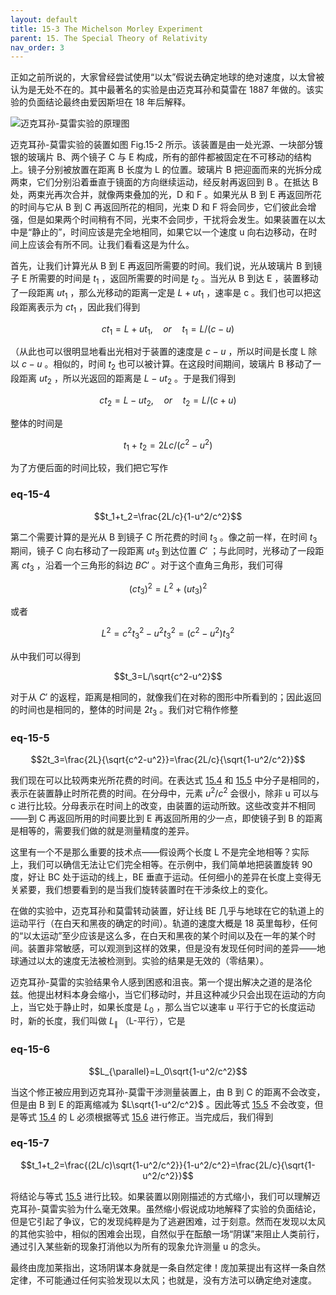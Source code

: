 ```yaml
---
layout: default
title: 15-3 The Michelson Morley Experiment
parent: 15. The Special Theory of Relativity
nav_order: 3
---
```

正如之前所说的，大家曾经尝试使用“以太”假说去确定地球的绝对速度，以太曾被认为是无处不在的。其中最著名的实验是由迈克耳孙和莫雷在 1887 年做的。该实验的负面结论最终由爱因斯坦在 18 年后解释。

![迈克耳孙-莫雷实验的原理图]({{"/assets/volume-1/fig-15-2.png"|relative_url}})

迈克耳孙-莫雷实验的装置如图 Fig.15-2 所示。该装置是由一处光源、一块部分镀银的玻璃片 B、两个镜子 C 与 E 构成，所有的部件都被固定在不可移动的结构上。镜子分别被放置在距离 B 长度为 L 的位置。玻璃片 B 把迎面而来的光拆分成两束，它们分别沿着垂直于镜面的方向继续运动，经反射再返回到 B 。在抵达 B 处，两束光再次合并，就像两束叠加的光，D 和 F 。如果光从 B 到 E 再返回所花的时间与它从 B 到 C 再返回所花的相同，光束 D 和 F 将会同步，它们彼此会增强，但是如果两个时间稍有不同，光束不会同步，干扰将会发生。如果装置在以太中是“静止的”，时间应该是完全地相同，如果它以一个速度 u 向右边移动，在时间上应该会有所不同。让我们看看这是为什么。

首先，让我们计算光从 B 到 E 再返回所需要的时间。我们说，光从玻璃片 B 到镜子 E 所需要的时间是 $t_1$ ，返回所需要的时间是 $t_2$ 。当光从 B 到达 E ，装置移动了一段距离 $ut_1$ ，那么光移动的距离一定是 $L+ut_1$ ，速率是 c 。我们也可以把这段距离表示为 $ct_1$ ，因此我们得到

$$ct_1=L+ut_1, \quad or \quad t_1=L/(c-u)$$

（从此也可以很明显地看出光相对于装置的速度是 $c-u$ ，所以时间是长度 L 除以 $c-u$ 。相似的，时间 $t_2$ 也可以被计算。在这段时间期间，玻璃片 B 移动了一段距离 $ut_2$ ，所以光返回的距离是 $L-ut_2$ 。于是我们得到

$$ct_2=L-ut_2, \quad or \quad t_2=L/(c+u)$$

整体的时间是

$$t_1+t_2=2Lc/(c^2-u^2)$$

为了方便后面的时间比较，我们把它写作

### eq-15-4

$$t_1+t_2=\frac{2L/c}{1-u^2/c^2}$$

第二个需要计算的是光从 B 到镜子 C 所花费的时间 $t_3$ 。像之前一样，在时间 $t_3$ 期间，镜子 C 向右移动了一段距离 $ut_3$ 到达位置 $C'$ ；与此同时，光移动了一段距离 $ct_3$ ，沿着一个三角形的斜边 $BC'$ 。对于这个直角三角形，我们可得

$$(ct_3)^2=L^2+(ut_3)^2$$

或者

$$L^2=c^2t_3^2-u^2t_3^2=(c^2-u^2)t_3^2$$

从中我们可以得到

$$t_3=L/\sqrt{c^2-u^2}$$

对于从 $C'$ 的返程，距离是相同的，就像我们在对称的图形中所看到的；因此返回的时间也是相同的，整体的时间是 $2t_3$ 。我们对它稍作修整

### eq-15-5

$$2t_3=\frac{2L}{\sqrt{c^2-u^2}}=\frac{2L/c}{\sqrt{1-u^2/c^2}}$$

我们现在可以比较两束光所花费的时间。在表达式 [15.4]({{"/volume-1/15-the-special-theory-of-relativity/15-3-the-michelson-morley-experiment.html#eq-15-4"|relative_url}}) 和 [15.5]({{"/volume-1/15-the-special-theory-of-relativity/15-3-the-michelson-morley-experiment.html#eq-15-5"|relative_url}}) 中分子是相同的，表示在装置静止时所花费的时间。在分母中，元素 $u^2/c^2$ 会很小，除非 u 可以与 c 进行比较。分母表示在时间上的改变，由装置的运动所致。这些改变并不相同——到 C 再返回所用的时间要比到 E 再返回所用的少一点，即使镜子到 B 的距离是相等的，需要我们做的就是测量精度的差异。

这里有一个不是那么重要的技术点——假设两个长度 L 不是完全地相等？实际上，我们可以确信无法让它们完全相等。在示例中，我们简单地把装置旋转 90 度，好让 BC 处于运动的线上，BE 垂直于运动。任何细小的差异在长度上变得无关紧要，我们想要看到的是当我们旋转装置时在干涉条纹上的变化。

在做的实验中，迈克耳孙和莫雷转动装置，好让线 BE 几乎与地球在它的轨道上的运动平行（在白天和黑夜的确定的时间）。轨道的速度大概是 18 英里每秒，任何的“以太运动”至少应该是这么多，在白天和黑夜的某个时间以及在一年的某个时间。装置非常敏感，可以观测到这样的效果，但是没有发现任何时间的差异——地球通过以太的速度无法被检测到。实验的结果是无效的（零结果）。

迈克耳孙-莫雷的实验结果令人感到困惑和沮丧。第一个提出解决之道的是洛伦兹。他提出材料本身会缩小，当它们移动时，并且这种减少只会出现在运动的方向上，当它处于静止时，如果长度是 $L_0$ ，那么当它以速率 u 平行于它的长度运动时，新的长度，我们叫做 $L_{\parallel}$ （L-平行），它是

### eq-15-6

$$L_{\parallel}=L_0\sqrt{1-u^2/c^2}$$

当这个修正被应用到迈克耳孙-莫雷干涉测量装置上，由 B 到 C 的距离不会改变，但是由 B 到 E 的距离缩减为 $L\sqrt{1-u^2/c^2}$ 。因此等式 [15.5]({{"/volume-1/15-the-special-theory-of-relativity/15-3-the-michelson-morley-experiment.html#eq-15-5"|relative_url}}) 不会改变，但是等式 [15.4]({{"/volume-1/15-the-special-theory-of-relativity/15-3-the-michelson-morley-experiment.html#eq-15-4"|relative_url}}) 的 L 必须根据等式 [15.6]({{"/volume-1/15-the-special-theory-of-relativity/15-3-the-michelson-morley-experiment.html#ea-15-6"|relative_url}}) 进行修正。当完成后，我们得到

### eq-15-7

$$t_1+t_2=\frac{(2L/c)\sqrt{1-u^2/c^2}}{1-u^2/c^2}=\frac{2L/c}{\sqrt{1-u^2/c^2}}$$

将结论与等式 [15.5]({{"/volume-1/15-the-special-theory-of-relativity/15-3-the-michelson-morley-experiment.html#eq-15-5"|relative_url}}) 进行比较。如果装置以刚刚描述的方式缩小，我们可以理解迈克耳孙-莫雷实验为什么毫无效果。虽然缩小假说成功地解释了实验的负面结论，但是它引起了争议，它的发现纯粹是为了逃避困难，过于刻意。然而在发现以太风的其他实验中，相似的困难会出现，自然似乎在酝酿一场“阴谋”来阻止人类前行，通过引入某些新的现象打消他以为所有的现象允许测量 u 的念头。

最终由庞加莱指出，这场阴谋本身就是一条自然定律！庞加莱提出有这样一条自然定律，不可能通过任何实验发现以太风；也就是，没有方法可以确定绝对速度。
